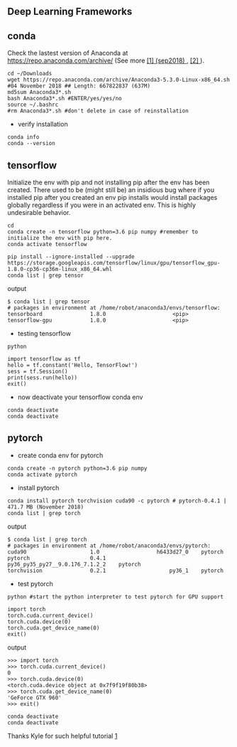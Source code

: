 Deep Learning Frameworks
---

## conda
Check the lastest version of Anaconda at https://repo.anaconda.com/archive/ (See more [ [1] (sep2018) ](https://www.ceos3c.com/open-source/install-anaconda-ubuntu-18-04/), [ [2] ](https://linuxhint.com/install_anaconda_python_ubuntu_1804/)).

```
cd ~/Downloads
wget https://repo.anaconda.com/archive/Anaconda3-5.3.0-Linux-x86_64.sh #04 November 2018 ## Length: 667822837 (637M) 
md5sum Anaconda3*.sh
bash Anaconda3*.sh #ENTER/yes/yes/no
source ~/.bashrc
#rm Anaconda3*.sh #don't delete in case of reinstallation
```

* verify installation 
```
conda info
conda --version
```


## tensorflow
Initialize the env with pip and not installing pip after the env has been created. 
There used to be (might still be) an insidious bug where if you installed pip 
after you created an env pip installs would install packages globally 
regardless if you were in an activated env. This is highly undesirable behavior. 


```
cd
conda create -n tensorflow python=3.6 pip numpy #remember to initialize the env with pip here.
conda activate tensorflow
```


```
pip install --ignore-installed --upgrade https://storage.googleapis.com/tensorflow/linux/gpu/tensorflow_gpu-1.8.0-cp36-cp36m-linux_x86_64.whl
conda list | grep tensor
```


output
```
$ conda list | grep tensor
# packages in environment at /home/robot/anaconda3/envs/tensorflow:
tensorboard               1.8.0                     <pip>
tensorflow-gpu            1.8.0                     <pip>
```


* testing tensorflow
```
python
```
```
import tensorflow as tf
hello = tf.constant('Hello, TensorFlow!')
sess = tf.Session()
print(sess.run(hello))
exit()
```

* now deactivate your tensorflow conda env 


```
conda deactivate
conda deactivate
```




## pytorch

* create conda env for pytorch
```
conda create -n pytorch python=3.6 pip numpy
conda activate pytorch
```

* install pytorch
```
conda install pytorch torchvision cuda90 -c pytorch # pytorch-0.4.1 | 471.7 MB (November 2018)
conda list | grep torch
```
output
```
$ conda list | grep torch
# packages in environment at /home/robot/anaconda3/envs/pytorch:
cuda90                    1.0                  h6433d27_0    pytorch
pytorch                   0.4.1           py36_py35_py27__9.0.176_7.1.2_2    pytorch
torchvision               0.2.1                    py36_1    pytorch
```


* test pytorch
```
python #start the python interpreter to test pytorch for GPU support
```

```
import torch
torch.cuda.current_device()
torch.cuda.device(0)
torch.cuda.get_device_name(0)
exit()
```
output
```
>>> import torch
>>> torch.cuda.current_device()
0
>>> torch.cuda.device(0)
<torch.cuda.device object at 0x7f9f19f80b38>
>>> torch.cuda.get_device_name(0)
'GeForce GTX 960'
>>> exit()
```

```
conda deactivate
conda deactivate
```


Thanks Kyle for such helpful tutorial [1](https://hackernoon.com/up-and-running-with-ubuntu-nvidia-cuda-cudnn-tensorflow-and-pytorch-a54ec2ec907d)




